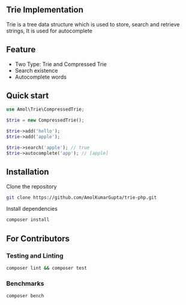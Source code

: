 ## Trie Implementation

Trie is a tree data structure which is used to store, search and retrieve strings, It is used for autocomplete

## Feature
 - Two Type: Trie and Compressed Trie
 - Search existence
 - Autocomplete words


## Quick start

```php
use Amol\Trie\CompressedTrie;

$trie = new CompressedTrie();

$trie->add('hello');
$trie->add('apple');

$trie->search('apple'); // true
$trie->autocomplete('app'); // [apple]
```


## Installation

Clone the repository
```bash
git clone https://github.com/AmolKumarGupta/trie-php.git
```

Install dependencies
```bash
composer install
```

## For Contributors

### Testing and Linting
```bash
composer lint && composer test
```

### Benchmarks
```bash
composer bench
```

